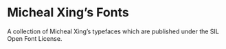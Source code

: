# Micheal Xing’s Fonts
A collection of Micheal Xing’s typefaces which are published under the SIL Open Font License.
